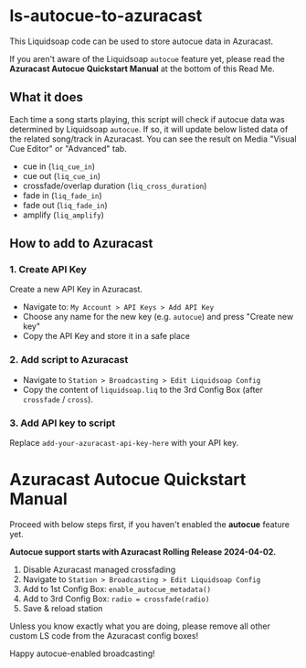 # ls-autocue-to-azuracast
This Liquidsoap code can be used to store autocue data in Azuracast.

If you aren't aware of the Liquidsoap `autocue` feature yet, please read the **Azuracast Autocue Quickstart Manual** at the bottom of this Read Me.

## What it does
Each time a song starts playing, this script will check if autocue data was determined by Liquidsoap `autocue`. If so, it will update below listed data of the related song/track in Azuracast. You can see the result on Media "Visual Cue Editor" or "Advanced" tab.

- cue in (`liq_cue_in`)
- cue out (`liq_cue_in`)
- crossfade/overlap duration (`liq_cross_duration`)
- fade in (`liq_fade_in`)
- fade out (`liq_fade_in`)
- amplify (`liq_amplify`)

## How to add to Azuracast

### 1. Create API Key
Create a new API Key in Azuracast.

- Navigate to: `My Account > API Keys > Add API Key`
- Choose any name for the new key (e.g. `autocue`) and press "Create new key"
- Copy the API Key and store it in a safe place

### 2. Add script to Azuracast
- Navigate to `Station > Broadcasting > Edit Liquidsoap Config`
- Copy the content of `liquidsoap.liq` to the 3rd Config Box (after `crossfade` / `cross`).

### 3. Add API key to script
Replace `add-your-azuracast-api-key-here` with your API key.

# Azuracast Autocue Quickstart Manual
Proceed with below steps first, if you haven't enabled the **autocue** feature yet. 

**Autocue support starts with Azuracast Rolling Release 2024-04-02.**

1. Disable Azuracast managed crossfading
2. Navigate to `Station > Broadcasting > Edit Liquidsoap Config`
3. Add to 1st Config Box: `enable_autocue_metadata()`
4. Add to 3rd Config Box: `radio = crossfade(radio)`
5. Save & reload station

Unless you know exactly what you are doing, please remove all other custom LS code from the Azuracast config boxes!

Happy autocue-enabled broadcasting!
